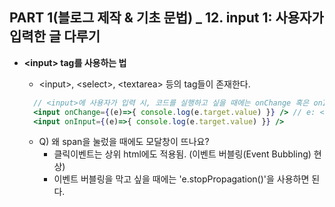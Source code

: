 ## PART 1(블로그 제작 & 기초 문법) _ 12. input 1: 사용자가 입력한 글 다루기

- **\<input\> tag를 사용하는 법**
  - \<input\>, \<select\>, \<textarea\> 등의 tag들이 존재한다.
  ```jsx
    // <input>에 사용자가 입력 시, 코드를 실행하고 싶을 때에는 onChange 혹은 onInput eventHandler를 사용한다.
    <input onChange={(e)=>{ console.log(e.target.value) }} /> // e: <input>에 입력한 값을 가져오는 parameter
    <input onInput={(e)=>{ console.log(e.target.value) }} />
  ```

  - Q) 왜 span을 눌렀을 때에도 모달창이 뜨나요?
    - 클릭이벤트는 상위 html에도 적용됨. (이벤트 버블링(Event Bubbling) 현상)
    - 이벤트 버블링을 막고 싶을 때에는 'e.stopPropagation()'을 사용하면 된다.
